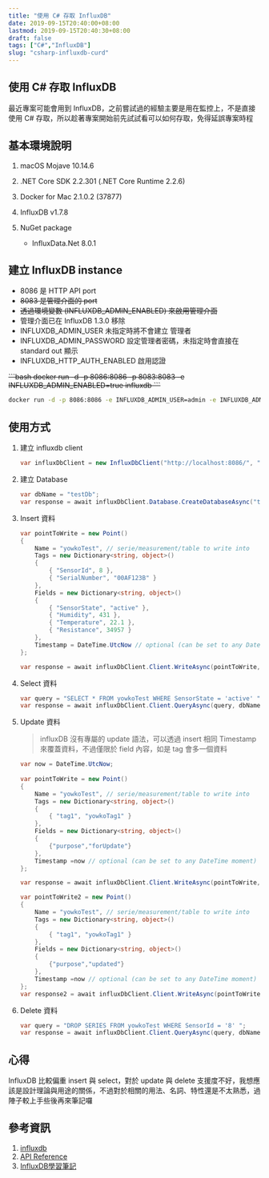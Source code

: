 ```yaml
---
title: "使用 C# 存取 InfluxDB"
date: 2019-09-15T20:40:00+08:00
lastmod: 2019-09-15T20:40:30+08:00
draft: false
tags: ["C#","InfluxDB"]
slug: "csharp-influxdb-curd"
---
```


## 使用 C# 存取 InfluxDB

最近專案可能會用到 InfluxDB，之前嘗試過的經驗主要是用在監控上，不是直接使用 C# 存取，所以趁著專案開始前先試試看可以如何存取，免得延誤專案時程

## 基本環境說明

1. macOS Mojave 10.14.6
2. .NET Core SDK 2.2.301 (.NET Core Runtime 2.2.6)
3. Docker for Mac 2.1.0.2 (37877)
4. InfluxDB v1.7.8
5. NuGet package

    - InfluxData.Net 8.0.1

## 建立 InfluxDB instance

- 8086 是 HTTP API port
- ~~8083 是管理介面的 port~~ 
- ~~透過環境變數 (INFLUXDB_ADMIN_ENABLED) 來啟用管理介面~~
- 管理介面已在 InfluxDB 1.3.0 移除
- INFLUXDB_ADMIN_USER 未指定時將不會建立 管理者
- INFLUXDB_ADMIN_PASSWORD 設定管理者密碼，未指定時會直接在 standard out 顯示
- INFLUXDB_HTTP_AUTH_ENABLED 啟用認證

<del>
    ```bash
    docker run -d -p 8086:8086 -p 8083:8083 -e INFLUXDB_ADMIN_ENABLED=true influxdb
    ```
</del>

```bash
docker run -d -p 8086:8086 -e INFLUXDB_ADMIN_USER=admin -e INFLUXDB_ADMIN_PASSWORD=pass.123 -e INFLUXDB_HTTP_AUTH_ENABLED=true influxdb
```

## 使用方式

1. 建立 influxdb client

    ```cs
    var influxDbClient = new InfluxDbClient("http://localhost:8086/", "admin", "pass.123", InfluxDbVersion.Latest);
    ```

2. 建立 Database

    ```cs
    var dbName = "testDb";
    var response = await influxDbClient.Database.CreateDatabaseAsync("testDb");
    ```

3. Insert 資料

    ```cs
    var pointToWrite = new Point()
    {
        Name = "yowkoTest", // serie/measurement/table to write into
        Tags = new Dictionary<string, object>()
        {
            { "SensorId", 8 },
            { "SerialNumber", "00AF123B" }
        },
        Fields = new Dictionary<string, object>()
        {
            { "SensorState", "active" },
            { "Humidity", 431 },
            { "Temperature", 22.1 },
            { "Resistance", 34957 }
        },
        Timestamp = DateTime.UtcNow // optional (can be set to any DateTime moment)
    };

    var response = await influxDbClient.Client.WriteAsync(pointToWrite, dbName);
    ```

4. Select 資料

    ```cs
    var query = "SELECT * FROM yowkoTest WHERE SensorState = 'active' ";
    var response = await influxDbClient.Client.QueryAsync(query, dbName);
    ```

5. Update 資料

    > influxDB 沒有專屬的 update 語法，可以透過 insert 相同 Timestamp 來覆蓋資料，不過僅限於 field 內容，如是 tag 會多一個資料

    ```cs
    var now = DateTime.UtcNow;
            
    var pointToWrite = new Point()
    {
        Name = "yowkoTest", // serie/measurement/table to write into
        Tags = new Dictionary<string, object>()
        {
            { "tag1", "yowkoTag1" }
        },
        Fields = new Dictionary<string, object>()
        {
            {"purpose","forUpdate"}
        },
        Timestamp =now // optional (can be set to any DateTime moment)
    };
    
    var response = await influxDbClient.Client.WriteAsync(pointToWrite, dbName);

    var pointToWrite2 = new Point()
    {
        Name = "yowkoTest", // serie/measurement/table to write into
        Tags = new Dictionary<string, object>()
        {
            { "tag1", "yowkoTag1" }
        },
        Fields = new Dictionary<string, object>()
        {
            {"purpose","updated"}
        },
        Timestamp =now // optional (can be set to any DateTime moment)
    };
    var response2 = await influxDbClient.Client.WriteAsync(pointToWrite2, dbName);
    ```

6. Delete 資料

    ```cs
    var query = "DROP SERIES FROM yowkoTest WHERE SensorId = '8' ";
    var response = await influxDbClient.Client.QueryAsync(query, dbName);
    ```

## 心得

InfluxDB 比較偏重 insert 與 select，對於 update 與 delete 支援度不好，我想應該是設計理論與用途的關係，不過對於相關的用法、名詞、特性還是不太熟悉，過陣子較上手些後再來筆記囉

## 參考資訊

1. [influxdb](https://hub.docker.com/_/influxdb)
2. [API Reference](https://docs.influxdata.com/influxdb/v0.13/concepts/api/)
3. [InfluxDB學習筆記](https://www.itread01.com/content/1541065507.html)
